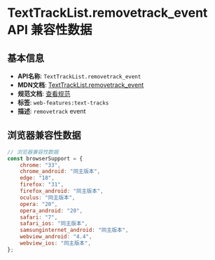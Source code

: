 # TextTrackList.removetrack_event API 兼容性数据

## 基本信息

- **API名称**: `TextTrackList.removetrack_event`
- **MDN文档**: [TextTrackList.removetrack_event](https://developer.mozilla.org/docs/Web/API/TextTrackList/removetrack_event)
- **规范文档**: [查看规范](https://html.spec.whatwg.org/multipage/media.html#event-media-removetrack,https://html.spec.whatwg.org/multipage/media.html#handler-tracklist-onremovetrack)
- **标签**: `web-features:text-tracks`
- **描述**: `removetrack` event

## 浏览器兼容性数据

```javascript
// 浏览器兼容性数据
const browserSupport = {
    chrome: "33",
    chrome_android: "同主版本",
    edge: "18",
    firefox: "31",
    firefox_android: "同主版本",
    oculus: "同主版本",
    opera: "20",
    opera_android: "20",
    safari: "7",
    safari_ios: "同主版本",
    samsunginternet_android: "同主版本",
    webview_android: "4.4",
    webview_ios: "同主版本",
};

```

